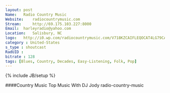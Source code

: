```yaml
---
layout: post
Name: 	Radio Country Music
Website: 	radiocountrymusic.com
Stream: 	http://69.175.103.227:8000
Email: 	harleyradio@yahoo.com
Location: 	Salisbury, NC
logo: 	http://i0.wp.com/radiocountrymusic.com/V718KZCAIFLEQOCAT4LG79CAHI8L34CA1CCKN7CAY0H1OYCAVEWDCKCAW85N4DCAJJ2LW8CA6035EGCAFB2A6LCA0ZL7Q9CA2N33RHCAN63HG9CAFUAAMLCARLXEF8CAF15RPKCAEGK7ZDCAIHTBWUCAIR7D81.jpg
category : United-States
s_type : shoutcast
RadUID : 
bitrate : 128
tags: [Blues, Country, Decades, Easy-Listening, Folk, Pop]
---
```

{% include JB/setup %}

####Country Music Top Music With DJ Jody radio-country-music 